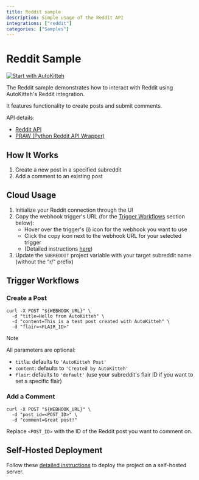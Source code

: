 ```yaml
---
title: Reddit sample
description: Simple usage of the Reddit API
integrations: ["reddit"]
categories: ["Samples"]
---
```


# Reddit Sample

[![Start with AutoKitteh](https://autokitteh.com/assets/autokitteh-badge.svg)](https://app.autokitteh.cloud/template?template-name=samples/reddit)

The Reddit sample demonstrates how to interact with Reddit using AutoKitteh's Reddit integration.

It features functionality to create posts and submit comments.

API details:

- [Reddit API](https://www.reddit.com/dev/api/)
- [PRAW (Python Reddit API Wrapper)](https://praw.readthedocs.io/)

## How It Works

1. Create a new post in a specified subreddit
2. Add a comment to an existing post

## Cloud Usage

1. Initialize your Reddit connection through the UI
2. Copy the webhook trigger's URL (for the [Trigger Workflows](#trigger-workflows) section below):
   - Hover over the trigger's (i) icon for the webhook you want to use
   - Click the copy icon next to the webhook URL for your selected trigger
   - (Detailed instructions [here](https://docs.autokitteh.com/get_started/deployment#webhook-urls))
3. Update the `SUBREDDIT` project variable with your target subreddit name (without the "r/" prefix)

## Trigger Workflows

### Create a Post

```shell
curl -X POST "${WEBHOOK_URL}" \
  -d "title=Hello from AutoKitteh" \
  -d "content=This is a test post created with AutoKitteh" \
  -d "flair=<FLAIR_ID>"
```

> [!NOTE]
> All parameters are optional:
> - `title`: defaults to `'AutoKitteh Post'`
> - `content`: defaults to `'Created by AutoKitteh'`
> - `flair`: defaults to `'default'` (use your subreddit's flair ID if you want to set a specific flair)

### Add a Comment

```shell
curl -X POST "${WEBHOOK_URL}" \
  -d "post_id=<POST_ID>" \
  -d "comment=Great post!"
```

Replace `<POST_ID>` with the ID of the Reddit post you want to comment on.

## Self-Hosted Deployment

Follow these [detailed instructions](https://docs.autokitteh.com/get_started/deployment) to deploy the project on a self-hosted server.
